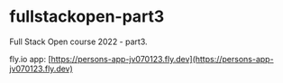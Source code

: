 # fullstackopen-part3
Full Stack Open course 2022 - part3.

fly.io app:
[https://persons-app-jv070123.fly.dev](https://persons-app-jv070123.fly.dev)
